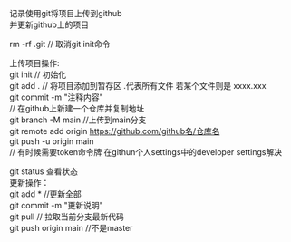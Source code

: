 记录使用git将项目上传到github   
并更新github上的项目  
  
rm -rf .git // 取消git init命令   
  
上传项目操作:  
git init // 初始化  
git add .   // 将项目添加到暂存区  .代表所有文件 若某个文件则是 xxxx.xxx  
git commit -m "注释内容"  
// 在github上新建一个仓库并复制地址  
git branch -M main //上传到main分支  
git remote add origin https://github.com/github名/仓库名  
git push -u origin main  
// 有时候需要token命令牌 在githun个人settings中的developer settings解决  
  
  
  
  
  
git status 查看状态  
更新操作：  
git add * //更新全部  
git commit -m "更新说明"  
git pull // 拉取当前分支最新代码  
git push origin main  //不是master  
